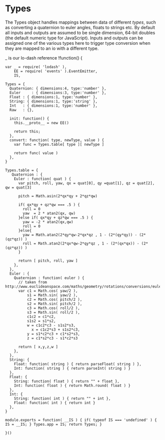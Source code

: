 Types
=====
The Types object handles mappings between data of different *types*, such as converting a quaternion to euler angles, floats to strings etc.
By default all inputs and outputs are assumed to be single dimension, 64-bit doubles (the default numeric type for JavaScript). Inputs and outputs
can be assigned one of the various types here to trigger type conversion when they are mapped to an io with a different type.

_ is our lo-dash reference
    !function() {
      
    var _ = require( 'lodash' ), 
        EE = require( 'events' ).EventEmitter,
        IS,
		
    Types = {
      Quaternion: { dimensions:4, type:'number' },
      Euler     : { dimensions:3, type:'number' },
      Float : { dimensions:1, type:'number' },
      String: { dimensions:1, type:'string' },
      Int   : { dimensions:1, type:'number' },
      Raw   : {},
      
      init: function() {
        this.__proto__ = new EE()

        return this;
      },
      convert: function( type, newType, value ) {
        var func = Types.table[ type ][ newType ]
        
        return func( value )
      },
    }
        
    Types.table = {
       Quaternion : {
        Euler : function( quat ) {
          var pitch, roll, yaw, qx = quat[0], qy =quat[1], qz = quat[2], qw = quat[3]
          
          pitch = Math.asin(2*qx*qy + 2*qz*qw) 
          
          if( qx*qy + qz*qw === .5 ) {
            roll = 0
            yaw  = 2 * atan2(qx, qw) 
          }else if( qx*qy + qz*qw === .5 ) {
            yaw = -2 * atan2(qx,qw)
            roll = 0
          }else{
            yaw = Math.atan2(2*qy*qw-2*qx*qz , 1 - (2*(qy*qy)) - (2*(qz*qz)) )
            roll = Math.atan2(2*qx*qw-2*qy*qz , 1 - (2*(qx*qx)) - (2*(qz*qz)) )
          }
          
          return [ pitch, roll, yaw ]
        },
      },
      Euler : {
        Quaternion : function( euler ) {
          // taken from http://www.euclideanspace.com/maths/geometry/rotations/conversions/eulerToQuaternion/
          var c1 = Math.cos( yaw/2 ),
              s1 = Math.sin( yaw/2 ),
              c2 = Math.cos( pitch/2 ),
              s2 = Math.sin( pitch/2 ),
              c3 = Math.cos( roll/2 ),
              s3 = Math.sin( roll/2 ),
              c1c2 = c1*c2,
              s1s2 = s1*s2,
              w = c1c2*c3 - s1s2*s3,
        	    x = c1c2*s3 + s1s2*c3,
      	      y = s1*c2*c3 + c1*s2*s3,
      	      z = c1*s2*c3 - s1*c2*s3
              
          return [ x,y,z,w ]
        },
      },
      String: {
        Float: function( string ) { return parseFloat( string ) },
        Int: function( string ) { return parseInt( string ) }
      },
      Float: {
        String: function( float ) { return "" + float },
        Int: function( float ) { return Math.round( float ) }
      },
      Int: {
        String: function( int ) { return "" + int },
        Float: function( int ) { return int }
      },
    }
    
    module.exports = function( __IS ) { if( typeof IS === 'undefined' ) { IS = __IS; } Types.app = IS; return Types; }

    }()
